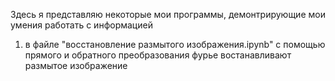 Здесь я представляю некоторые мои программы, демонтрирующие мои умения работать с информацией

1) в файле "восстановление размытого изображения.ipynb" с помощью прямого и обратного преобразования фурье востанавливают размытое изображение
